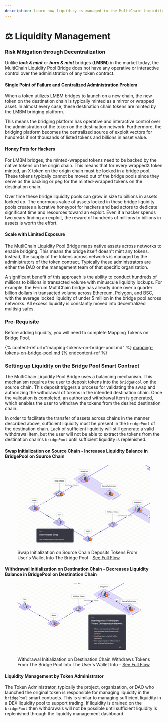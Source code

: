 ```yaml
---
description: Learn how liquidity is managed in the MultiChain Liquidity Pool Bridge
---
```


# ⚖ Liquidity Management

### Risk Mitigation through Decentralization

Unlike _**lock & mint**_ or _**burn & mint**_ bridges (**LMBM**) in the market today, the MultiChain Liquidity Pool Bridge does not have any operative or interactive control over the administration of any token contract.&#x20;

#### Single Point of Failure and Centralized Administration Problem

When a token utilizes LMBM bridges to launch on a new chain, the new token on the destination chain is typically minted as a mirror or wrapped asset. In almost every case, these destination chain tokens are minted by the LMBM bridging platform.&#x20;

This means the bridging platform has operative and interactive control over the administration of the token on the destination network. Furthermore, the bridging platform becomes the centralized source of exploit vectors for hundreds if not thousands of listed tokens and billions in asset value.&#x20;

#### Honey Pots for Hackers

For LMBM bridges, the minted-wrapped tokens need to be backed by the native tokens on the origin chain. This means that for every wrappedX token minted, an X token on the origin chain must be locked in a bridge pool. These tokens typically cannot be moved out of the bridge pools since they serve as the backing or peg for the minted-wrapped tokens on the destination chain.&#x20;

Over time these bridge liquidity pools can grow in size to billions in assets locked up. The enormous value of assets locked in these bridge liquidity pools creates a lucrative honeypot for hackers and bad actors to dedicate significant time and resources toward an exploit. Even if a hacker spends two years finding an exploit, the reward of hundreds of millions to billions in assets is worth the effort.&#x20;

#### Scale with Limited Exposure

The MutliChain Liquidity Pool Bridge maps native assets across networks to enable bridging. This means the bridge itself doesn't mint any tokens. Instead, the supply of the tokens across networks is managed by the administrators of the token contract. Typically these administrators are either the DAO or the management team of that specific organization.

A significant benefit of this approach is the ability to conduct hundreds of millions to billions in transacted volume with minuscule liquidity lockups. For example, the Ferrum MultiChain bridge has already done over a quarter billion dollars in transacted volume across Ethereum, Polygon, and BSC, with the average locked liquidity of under 5 million in the bridge pool across networks. All excess liquidity is constantly moved into decentralized multisig safes.

### Pre-Requisite

Before adding liquidity, you will need to complete Mapping Tokens on Bridge Pool.&#x20;

{% content-ref url="mapping-tokens-on-bridge-pool.md" %}
[mapping-tokens-on-bridge-pool.md](mapping-tokens-on-bridge-pool.md)
{% endcontent-ref %}

### Setting up Liquidity on the Bridge Pool Smart Contract

The MultiChain Liquidity Pool Bridge uses a balancing mechanism. This mechanism requires the user to deposit tokens into the `bridgePool` on the source chain. This deposit triggers a process for validating the swap and authorizing the withdrawal of tokens in the intended destination chain. Once the validation is completed, an authorized withdrawal item is generated, which enables the user to withdraw the tokens from the desired destination chain.&#x20;

In order to facilitate the transfer of assets across chains in the manner described above, sufficient liquidity must be present in the `bridgePool` of the destination chain. Lack of sufficient liquidity will still generate a valid withdrawal item, but the user will not be able to extract the tokens from the destination chain's `bridgePool` until sufficient liquidity is replenished.

#### Swap Initialization on Source Chain - Increases Liquidity Balance in BridgePool on Source Chain

<figure><img src="../../../../.gitbook/assets/MultiChain Bridge Swap - Token Deposit - BridgePool.gif" alt=""><figcaption><p>Swap Initialization on Source Chain Deposits Tokens From User's Wallet Into The Bridge Pool - <a href="https://isoflow.io/app/project/ckzr24q3hm0ch0838p1gpdz0k">See Full Flow</a></p></figcaption></figure>

#### Withdrawal Initialization on Destination Chain - Decreases Liquidity Balance in BridgePool on Destination Chain

<figure><img src="../../../../.gitbook/assets/MultiChain Bridge Withdrawal - Token Withdrawal - BridgePool.gif" alt=""><figcaption><p>Withdrawal Initialization on Destination Chain Withdraws Tokens From The Bridge Pool Into The User's Wallet Into - <a href="https://isoflow.io/app/project/ckzr24q3hm0ch0838p1gpdz0k">See Full Flow</a></p></figcaption></figure>

#### Liquidity Management by Token Administrator

The Token Administrator, typically the project, organization, or DAO who launched the original token is responsible for managing liquidity in the `bridgePool` smart contracts. This is similar to managing sufficient liquidity in a DEX liquidity pool to support trading. If liquidity is drained on the `bridgePool` then withdrawals will not be possible until sufficient liquidity is replenished through the liquidity management dashboard.
